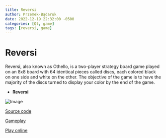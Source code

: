 ```yaml
---
title: Reversi
author: Przemek-Bądaruk
date: 2022-12-19 22:32:00 -0500
categories: [Qt, game]
tags: [reversi, game]
---
```


# Reversi

Reversi, also known as Othello, is a two-player strategy board game played on an 8x8 board with 64 identical pieces called discs, each colored black on one side and white on the other. The objective of the game is to have the majority of the discs turned to display your color by the end of the game.



* **Reversi**

![Image](https://user-images.githubusercontent.com/28188300/208390514-28246fb0-ea03-4250-b70c-2a391f4b0c37.gif)


[Source code](https://github.com/Przemekkkth/StarPusher_Qt-Cpp)

[Gameplay](https://youtu.be/UUBLR5Zy27E)

[Play online](/assets/games/reversi/index.html)


